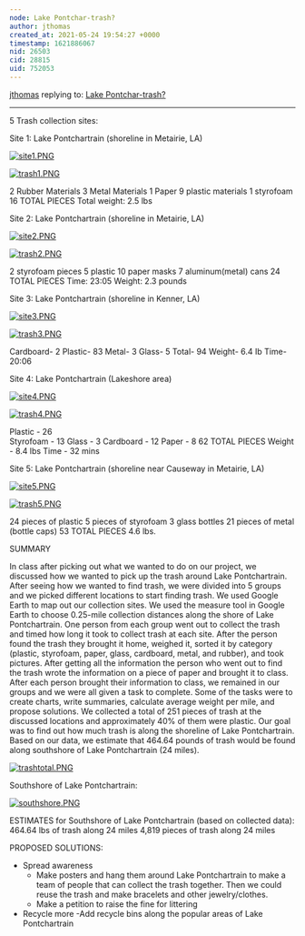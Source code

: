 ```yaml
---
node: Lake Pontchar-trash?
author: jthomas
created_at: 2021-05-24 19:54:27 +0000
timestamp: 1621886067
nid: 26503
cid: 28815
uid: 752053
---
```




[jthomas](../profile/jthomas) replying to: [Lake Pontchar-trash?](../notes/jthomas/05-05-2021/lake-pontchar-trash)

----
5 Trash collection sites:

Site 1: Lake Pontchartrain (shoreline in Metairie, LA)


[![site1.PNG](/i/43916)](/i/43916?s=o)


[![trash1.PNG](/i/43917)](/i/43917?s=o)



2  Rubber Materials 
3  Metal Materials 
1  Paper
9  plastic materials 
1  styrofoam 
16 TOTAL PIECES
Total weight: 2.5 lbs



Site 2: Lake Pontchartrain (shoreline in Metairie, LA) 

[![site2.PNG](/i/43918)](/i/43918?s=o)



[![trash2.PNG](/i/43919)](/i/43919?s=o)



2 styrofoam pieces
5 plastic
10 paper masks
7 aluminum(metal) cans
24 TOTAL PIECES
Time: 23:05
Weight: 2.3 pounds



Site 3: Lake Pontchartrain (shoreline in Kenner, LA)


[![site3.PNG](/i/43920)](/i/43920?s=o)


[![trash3.PNG](/i/43921)](/i/43921?s=o)




Cardboard- 2
Plastic- 83 
Metal- 3
Glass- 5
Total- 94
Weight- 6.4 Ib
Time- 20:06


Site 4: Lake Pontchartrain (Lakeshore area)

[![site4.PNG](/i/43922)](/i/43922?s=o)


[![trash4.PNG](/i/43923)](/i/43923?s=o)




Plastic - 26           
Styrofoam - 13
Glass - 3
Cardboard - 12
Paper - 8
62 TOTAL PIECES
Weight - 8.4 lbs
Time - 32 mins


Site 5: Lake Pontchartrain (shoreline near Causeway in Metairie, LA)

[![site5.PNG](/i/43924)](/i/43924?s=o)


[![trash5.PNG](/i/43925)](/i/43925?s=o)



24 pieces of plastic
5 pieces of styrofoam
3 glass bottles
21 pieces of metal (bottle caps)
53 TOTAL PIECES
4.6 lbs.




SUMMARY

In class after picking out what we wanted to do on our project, we discussed how we wanted to pick up the trash around Lake Pontchartrain. After seeing how we wanted to find trash, we were divided into 5 groups and we picked different locations to start finding trash. We used Google Earth to map out our collection sites.  We used the measure tool in Google Earth to choose 0.25-mile collection distances along the shore of Lake Pontchartrain.  One person from each group went out to collect the trash and timed how long it took to collect trash at each site. After the person found the trash they brought it home, weighed it, sorted it by category (plastic, styrofoam, paper, glass, cardboard, metal, and rubber), and took pictures. After getting all the information the person who went out to find the trash wrote the information on a piece of paper and brought it to class. After each person brought their information to class, we remained in our groups and we were all given a task to complete. Some of the tasks were to create charts, write summaries, calculate average weight per mile, and propose solutions. We collected a total of 251 pieces of trash at the discussed locations and approximately 40% of them were plastic. Our goal was to find out how much trash is along the shoreline of Lake Pontchartrain. Based on our data, we estimate that 464.64 pounds of trash would be found along southshore of Lake Pontchartrain (24 miles). 


[![trashtotal.PNG](/i/43926)](/i/43926?s=o)



Southshore of Lake Pontchartrain:

[![southshore.PNG](/i/43927)](/i/43927?s=o)



ESTIMATES for Southshore of Lake Pontchartrain (based on collected data):
464.64 lbs of trash along 24 miles
4,819 pieces of trash along 24 miles





PROPOSED SOLUTIONS:

- Spread awareness
  - Make posters and hang them around Lake Pontchartrain to make a team of people that can collect the trash together. Then we could reuse the trash and make bracelets and other jewelry/clothes.
  - Make a petition to raise the fine for littering
- Recycle more
  -Add recycle bins along the popular areas of Lake Pontchartrain
